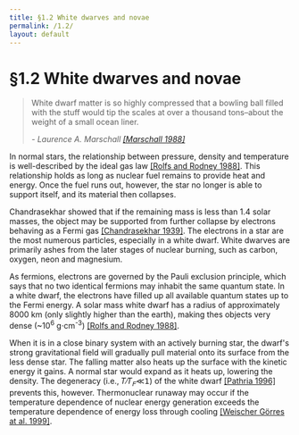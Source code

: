```yaml
---
title: §1.2 White dwarves and novae
permalink: /1.2/
layout: default
---
```


§1.2 White dwarves and novae
============================

<blockquote>
<p>White dwarf matter is so highly compressed that a bowling ball filled with
	the stuff would tip the scales at over a thousand tons–about the weight of
	a small ocean liner.
</p>
<footer><cite>- Laurence A. Marschall 
	<a href="../bibliography/#marschall">[Marschall 1988]</a></cite></footer>
</blockquote>

In normal stars, the relationship between pressure, density and temperature is
well-described by the ideal gas law [[Rolfs and Rodney
1988]](../bibliography/#rolfs). This relationship holds as long as nuclear
fuel remains to provide heat and energy. Once the fuel runs out, however, the
star no longer is able to support itself, and its material then collapses.

Chandrasekhar showed that if the remaining mass is less than 1.4 solar masses,
the object may be supported from further collapse by electrons behaving as a
Fermi gas [[Chandrasekhar 1939]](../bibliography/#chandrasekhar). The
electrons in a star are the most numerous particles, especially in a white
dwarf. White dwarves are primarily ashes from the later stages of nuclear
burning, such as carbon, oxygen, neon and magnesium.

As fermions, electrons are governed by the Pauli exclusion principle, which
says that no two identical fermions may inhabit the same quantum state. In a
white dwarf, the electrons have filled up all available quantum states up to
the Fermi energy. A solar mass white dwarf has a radius of approximately 8000
km (only slightly higher than the earth), making thes objects very dense
(~10<sup>6</sup> g⋅cm<sup>-3</sup>) [[Rolfs and Rodney
1988]](../bibliography/#rolfs).

When it is in a close binary system with an actively burning star, the dwarf's
strong gravitational field will gradually pull material onto its surface from
the less dense star. The falling matter also heats up the surface with the
kinetic energy it gains. A normal star would expand as it heats up, lowering
the density. The degeneracy (i.e., 𝑇∕𝑇<sub>𝐹</sub>≪𝟣) of the white dwarf
[[Pathria 1996]](../bibliography/#pathria) prevents this, however.
Thermonuclear runaway may occur if the temperature dependence of nuclear
energy generation exceeds the temperature dependence of energy loss through
cooling [[Weischer Görres at al. 1999]](../bibliography/#weischer).